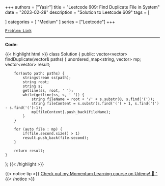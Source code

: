 
+++
authors = ["Yasir"]
title = "Leetcode 609: Find Duplicate File in System"
date = "2023-02-28"
description = "Solution to Leetcode 609"
tags = [
    
]
categories = [
    "Medium"
]
series = ["Leetcode"]
+++



[`Problem Link`](https://leetcode.com/problems/find-duplicate-file-in-system/description/)

---

**Code:**

{{< highlight html >}}
class Solution {
public:
    vector<vector<string>> findDuplicate(vector<string>& paths) {
        unordered_map<string, vector<string>> mp;
        vector<vector<string>> result;

        for(auto path: paths) {
            stringstream ss(path);
            string root;
            string s;
            getline(ss, root, ' ');
            while(getline(ss, s, ' ')) {
                string fileName = root + '/' + s.substr(0, s.find('('));
                string fileContent = s.substr(s.find('(') + 1, s.find(')') - s.find('(')-1);
                mp[fileContent].push_back(fileName);
            }
        }

        for (auto file : mp) {
            if(file.second.size() > 1)
            result.push_back(file.second);
        }

        return result;
    }
};
{{< /highlight >}}


{{< notice tip >}}
[Check out my Momentum Learning course on Udemy! 🚀 "](https://www.udemy.com/course/blind-75-the-data-structures-and-algorithms-essentials/)
{{< /notice >}}


